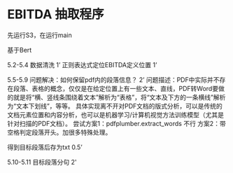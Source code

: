 # EBITDA 抽取程序

先运行S3，在运行main

基于Bert

5.2-5.4
数据清洗 1’
正则表达式定位EBITDA定义位置  1’

5.5-5.9
问题解决：如何保留pdf内的段落信息？  2’
问题描述：PDF中实际并不存在段落、表格的概念，仅仅是在给定位置上有一些文本、直线，PDF转Word要做的就是将“横、竖线条围绕着文本”解析为“表格”，将“文本及下方的一条横线”解析为“文本下划线”，等等。
具体实现离不开对PDF文档的版式分析，可以是传统的文档元素位置和内容分析，也可以是机器学习/计算机视觉方法训练模型（尤其是针对扫描的PDF文档）。
尝试方案1：pdfplumber.extract_words   不行
方案2：带空格判定段落开头。加很多特殊处理。

得到目标段落后存为txt  0.5’

5.10-5.11
目标段落分句  2'
